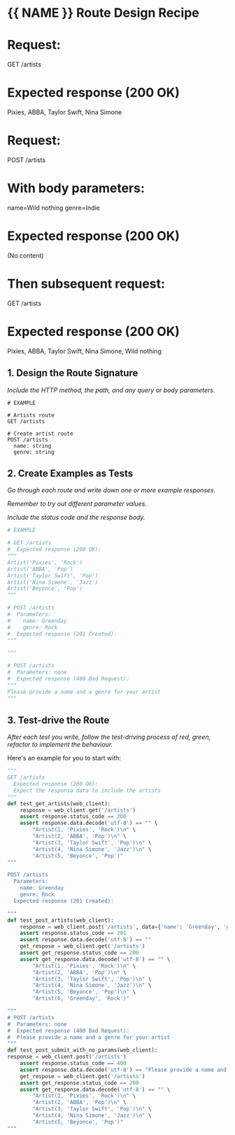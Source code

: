 
# {{ NAME }} Route Design Recipe

# Request:
GET /artists

# Expected response (200 OK)
Pixies, ABBA, Taylor Swift, Nina Simone


# Request:
POST /artists

# With body parameters:
name=Wild nothing
genre=Indie

# Expected response (200 OK)
(No content)

# Then subsequent request:
GET /artists

# Expected response (200 OK)
Pixies, ABBA, Taylor Swift, Nina Simone, Wild nothing


## 1. Design the Route Signature

_Include the HTTP method, the path, and any query or body parameters._

```
# EXAMPLE

# Artists route
GET /artists

# Create artist route
POST /artists
  name: string
  genre: string
```

## 2. Create Examples as Tests

_Go through each route and write down one or more example responses._

_Remember to try out different parameter values._

_Include the status code and the response body._

```python
# EXAMPLE

# GET /artists
#  Expected response (200 OK):
"""
Artist('Pixies', 'Rock')
Artist('ABBA', 'Pop')
Artist('Taylor Swift', 'Pop') 
Artist('Nina Simone', 'Jazz')
Artist('Beyonce', 'Pop')
"""

# POST /artists
#  Parameters:
#    name: Greenday
#    genre: Rock
#  Expected response (201 Created):
"""

"""

# POST /artists
#  Parameters: none
#  Expected response (400 Bad Request):
"""
Please provide a name and a genre for your artist
"""
```

## 3. Test-drive the Route

_After each test you write, follow the test-driving process of red, green, refactor to implement the behaviour._

Here's an example for you to start with:

```python
"""
GET /artists
  Expected response (200 OK):
  Expect the responsa data to include the artists
"""
def test_get_artists(web_client):
    response = web_client.get('/artists')
    assert response.status_code == 200
    assert response.data.decode('utf-8') == "" \
        "Artist(1, 'Pixies', 'Rock')\n" \
        "Artist(2, 'ABBA', 'Pop')\n" \
        "Artist(3, 'Taylor Swift', 'Pop')\n" \
        "Artist(4, 'Nina Simone', 'Jazz')\n" \
        "Artist(5, 'Beyonce', 'Pop')"
"""

POST /artists
  Parameters:
    name: Greenday
    genre: Rock
  Expected response (201 Created):

"""
def test_post_artists(web_client):
    response = web_client.post('/artists', data={'name': 'Greenday', 'genre': 'Rock'})
    assert response.status_code == 201
    assert response.data.decode('utf-8') == ""
    get_respose = web_client.get('/artists')
    assert get_response.status_code == 200
    assert get_response.data.decode('utf-8') == "" \
        "Artist(1, 'Pixies', 'Rock')\n" \
        "Artist(2, 'ABBA', 'Pop')\n" \
        "Artist(3, 'Taylor Swift', 'Pop')\n" \
        "Artist(4, 'Nina Simone', 'Jazz')\n" \
        "Artist(5, 'Beyonce', 'Pop')\n" \
        "Artist(6, 'Greenday', 'Rock')"

"""
# POST /artists
#  Parameters: none
#  Expected response (400 Bad Request):
#  Please provide a name and a genre for your artist
"""
def test_post_submit_with_no_params(web_client):
response = web_client.post('/artists')
    assert response.status_code == 400
    assert response.data.decode('utf-8') == "Please provide a name and a genre for your artist"
    get_respose = web_client.get('/artists')
    assert get_response.status_code == 200
    assert get_response.data.decode('utf-8') == "" \
        "Artist(1, 'Pixies', 'Rock')\n" \
        "Artist(2, 'ABBA', 'Pop')\n" \
        "Artist(3, 'Taylor Swift', 'Pop')\n" \
        "Artist(4, 'Nina Simone', 'Jazz')\n" \
        "Artist(5, 'Beyonce', 'Pop')"
"""
```

